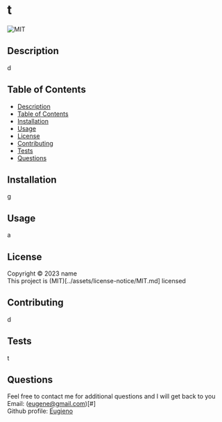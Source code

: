 # t
  ![MIT](https://img.shields.io/github/license/Eugieno/my-readme-maker) 
  
  
  ## Description
  d
  
  ## Table of Contents
  * [Description](#description)
  * [Table of Contents](#table-of-contents)
  * [Installation](#installation)
  * [Usage](#usage)
  * [License](#license)
  * [Contributing](#contributing)
  * [Tests](#tests)
  * [Questions](#questions)
  
  
  ## Installation
  g
  
  ## Usage
  a
  
  ## License
  Copyright &copy; 2023 name        
  This project is (MIT)[../assets/license-notice/MIT.md] licensed
  
  ## Contributing
  d
  
  ## Tests
  t
  
  ## Questions
  Feel free to contact me for additional questions and I will get back to you  
  Email: (eugene@gmail.com)[#]  
  Github profile: [Eugieno](https://github.com/Eugieno)
